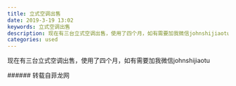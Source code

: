 ```yaml
---
title: 立式空调出售
date: 2019-3-19 13:02
keywords: 立式空调出售
description: 现在有三台立式空调出售，使用了四个月，如有需要加我微信johnshijiaotu
categories: used
---
```

<td class="t_f" id="postmessage_3256436">

现在有三台立式空调出售，使用了四个月，如有需要加我微信johnshijiaotu<br/>
</td>
###### 转载自菲龙网
